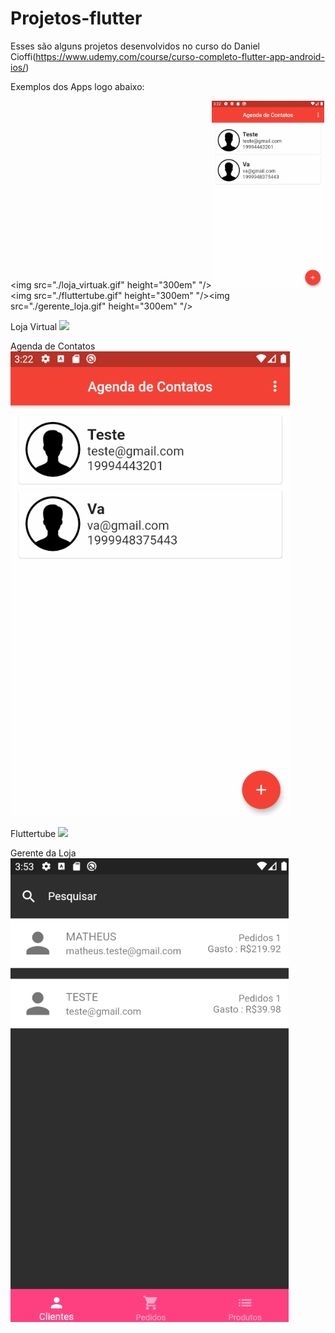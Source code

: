 # Projetos-flutter
Esses são alguns projetos desenvolvidos no curso do Daniel Cioffi(https://www.udemy.com/course/curso-completo-flutter-app-android-ios/)


Exemplos dos Apps logo abaixo:


<img src="./loja_virtuak.gif" height="300em" "/><img src="./agenda_contatos.gif" height="300em" /><img src="./fluttertube.gif" height="300em" "/><img src="./gerente_loja.gif" height="300em" "/>



Loja Virtual
![](loja_virtuak.gif)

Agenda de Contatos
![](agenda_contatos.gif)

Fluttertube
![](fluttertube.gif)

Gerente da Loja
![](gerente_loja.gif)


